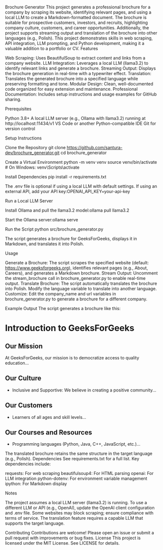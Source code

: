 Brochure Generator
This project generates a professional brochure for a company by scraping its website, identifying relevant pages, and using a local LLM to create a Markdown-formatted document. The brochure is suitable for prospective customers, investors, and recruits, highlighting company culture, customers, and career opportunities. Additionally, the project supports streaming output and translation of the brochure into other languages (e.g., Polish).
This project demonstrates skills in web scraping, API integration, LLM prompting, and Python development, making it a valuable addition to a portfolio or CV.
Features

Web Scraping: Uses BeautifulSoup to extract content and links from a company website.
LLM Integration: Leverages a local LLM (llama3.2) to identify relevant links and generate a brochure.
Streaming Output: Displays the brochure generation in real-time with a typewriter effect.
Translation: Translates the generated brochure into a specified language while preserving formatting and tone.
Modular Design: Clean, well-documented code organized for easy extension and maintenance.
Professional Documentation: Includes setup instructions and usage examples for GitHub sharing.


Prerequisites

Python 3.8+
A local LLM server (e.g., Ollama with llama3.2) running at http://localhost:11434/v1
VS Code or another Python-compatible IDE
Git for version control

Setup Instructions

Clone the Repository
git clone https://github.com/santura-dev/brochure_generator.git
cd brochure_generator


Create a Virtual Environment
python -m venv venv
source venv/bin/activate  # On Windows: venv\Scripts\activate


Install Dependencies
pip install -r requirements.txt


The .env file is optional if using a local LLM with default settings. If using an external API, add your API key:OPENAI_API_KEY=your-api-key



Run a Local LLM Server

Install Ollama and pull the llama3.2 model:ollama pull llama3.2


Start the Ollama server:ollama serve




Run the Script
python src/brochure_generator.py

The script generates a brochure for GeeksForGeeks, displays it in Markdown, and translates it into Polish.


Usage

Generate a Brochure: The script scrapes the specified website (default: https://www.geeksforgeeks.org), identifies relevant pages (e.g., About, Careers), and generates a Markdown brochure.
Stream Output: Uncomment the stream_brochure call in brochure_generator.py to enable real-time output.
Translate Brochure: The script automatically translates the brochure into Polish. Modify the language variable to translate into another language.
Customize: Edit the company_name and url variables in brochure_generator.py to generate a brochure for a different company.

Example Output
The script generates a brochure like this:
# Introduction to GeeksForGeeks
## Our Mission
At GeeksForGeeks, our mission is to democratize access to quality education...
## Our Culture
- Inclusive and Supportive: We believe in creating a positive community...
## Our Customers
- Learners of all ages and skill levels...
## Our Courses and Resources
- Programming languages (Python, Java, C++, JavaScript, etc.)...

The translated brochure retains the same structure in the target language (e.g., Polish).
Dependencies
See requirements.txt for a full list. Key dependencies include:

requests: For web scraping
beautifulsoup4: For HTML parsing
openai: For LLM integration
python-dotenv: For environment variable management
ipython: For Markdown display

Notes

The project assumes a local LLM server (llama3.2) is running. To use a different LLM or API (e.g., OpenAI), update the OpenAI client configuration and .env file.
Some websites may block scraping; ensure compliance with terms of service.
The translation feature requires a capable LLM that supports the target language.

Contributing
Contributions are welcome! Please open an issue or submit a pull request with improvements or bug fixes.
License
This project is licensed under the MIT License. See LICENSE for details.
